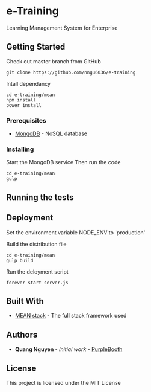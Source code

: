 # e-Training

Learning Management System for Enterprise

## Getting Started

Check out master branch from GitHub
```
git clone https://github.com/nngu6036/e-training
```
Intall dependancy
```
cd e-training/mean
npm install
bower install
```

### Prerequisites

* [MongoDB](https://mongodb.com/) - NoSQL database

### Installing

Start the MongoDB service
Then run the code
```
cd e-training/mean
gulp
```
## Running the tests




## Deployment

Set the environment variable NODE_ENV to 'production'

Build the distribution file
```
cd e-training/mean
gulp build
```
Run the deloyment script
```
forever start server.js
```

## Built With

* [MEAN stack](http://meanjs.org/) - The full stack framework used

## Authors

* **Quang Nguyen** - *Initial work* - [PurpleBooth](https://github.com/nngu6036)

## License

This project is licensed under the MIT License


